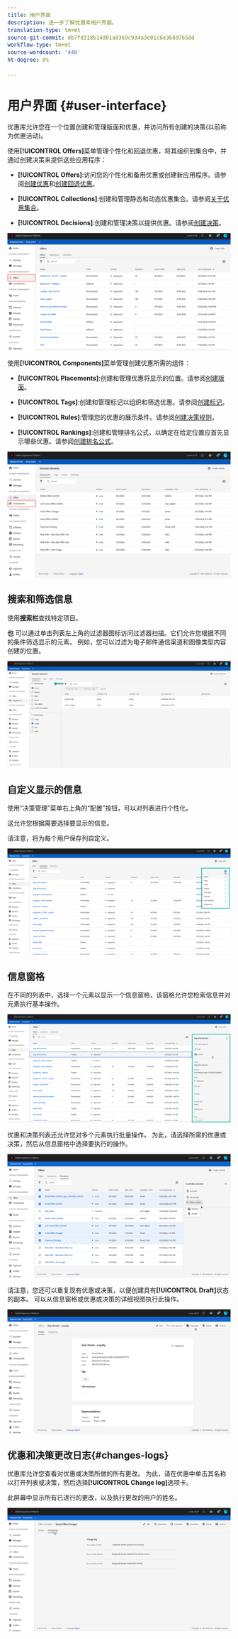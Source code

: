 ```yaml
---
title: 用户界面
description: 进一步了解优惠库用户界面。
translation-type: tm+mt
source-git-commit: db7fd318b14d01a0369c934a3e01c6e368d7658d
workflow-type: tm+mt
source-wordcount: '449'
ht-degree: 0%

---
```


# 用户界面 {#user-interface}

优惠库允许您在一个位置创建和管理版面和优惠，并访问所有创建的决策(以前称为优惠活动)。

使用&#x200B;**[!UICONTROL Offers]**&#x200B;菜单管理个性化和回退优惠，将其组织到集合中，并通过创建决策来提供这些应用程序：

* **[!UICONTROL Offers]**:访问您的个性化和备用优惠或创建新应用程序。请参阅[创建优惠](../offer-library/creating-personalized-offers.md)和[创建回退优惠](../offer-library/creating-fallback-offers.md)。

* **[!UICONTROL Collections]**:创建和管理静态和动态优惠集合。请参阅[关于优惠集合](../offer-library/creating-collections.md)。

* **[!UICONTROL Decisions]**:创建和管理决策以提供优惠。请参阅[创建决策](../offer-activities/create-offer-activities.md)。

![](../../assets/offers_menu.png)

使用&#x200B;**[!UICONTROL Components]**&#x200B;菜单管理创建优惠所需的组件：

* **[!UICONTROL Placements]**:创建和管理优惠将显示的位置。请参阅[创建版面](../offer-library/creating-placements.md)。

* **[!UICONTROL Tags]**:创建和管理标记以组织和筛选优惠。请参阅[创建标记](../offer-library/creating-tags.md)。

* **[!UICONTROL Rules]**:管理您的优惠的展示条件。请参阅[创建决策规则](../offer-library/creating-decision-rules.md)。

* **[!UICONTROL Rankings]**:创建和管理排名公式，以确定在给定位置应首先显示哪些优惠。请参阅[创建排名公式](../offer-library/create-ranking-formulas.md)。

![](../../assets/offer_activities.png)

## 搜索和筛选信息

使用&#x200B;**搜索栏**&#x200B;查找特定项目。

**也** 可以通过单击列表左上角的过滤器图标访问过滤器扫描。它们允许您根据不同的条件筛选显示的元素。 例如，您可以过滤为电子邮件通信渠道和图像类型内容创建的位置。

![](../../assets/filters.png)

## 自定义显示的信息

使用“决策管理”菜单右上角的“配置”按钮，可以对列表进行个性化。

这允许您根据需要选择要显示的信息。

请注意，将为每个用户保存列自定义。

![](../../assets/columns.png)

## 信息窗格

在不同的列表中，选择一个元素以显示一个信息窗格，该窗格允许您检索信息并对元素执行基本操作。

![](../../assets/information-pane.png)

优惠和决策列表还允许您对多个元素执行批量操作。 为此，请选择所需的优惠或决策，然后从信息窗格中选择要执行的操作。

![](../../assets/bulk-actions.png)

请注意，您还可以重复现有优惠或决策，以便创建具有&#x200B;**[!UICONTROL Draft]**&#x200B;状态的副本。 可以从信息窗格或优惠或决策的详细视图执行此操作。

![](../../assets/duplicate-offer.png)

## 优惠和决策更改日志{#changes-logs}

优惠库允许您查看对优惠或决策所做的所有更改。 为此，请在优惠中单击其名称以打开列表或决策，然后选择&#x200B;**[!UICONTROL Change log]**&#x200B;选项卡。

此屏幕中显示所有已进行的更改，以及执行更改的用户的姓名。

![](../../assets/change-logs.png)
